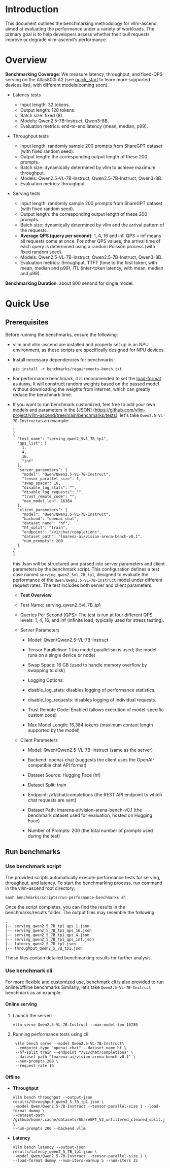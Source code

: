 # Introduction
This document outlines the benchmarking methodology for vllm-ascend, aimed at evaluating the performance under a variety of workloads. The primary goal is to help developers assess whether their pull requests improve or degrade vllm-ascend's performance.

# Overview
**Benchmarking Coverage**: We measure latency, throughput, and fixed-QPS serving on the Atlas800I A2 (see [quick_start](../docs/source/quick_start.md) to learn more supported devices list), with different models(coming soon).
- Latency tests
    - Input length: 32 tokens.
    - Output length: 128 tokens.
    - Batch size: fixed (8).
    - Models: Qwen2.5-7B-Instruct, Qwen3-8B.
    - Evaluation metrics: end-to-end latency (mean, median, p99).

- Throughput tests
    - Input length: randomly sample 200 prompts from ShareGPT dataset (with fixed random seed).
    - Output length: the corresponding output length of these 200 prompts.
    - Batch size: dynamically determined by vllm to achieve maximum throughput.
    - Models: Qwen2.5-VL-7B-Instruct, Qwen2.5-7B-Instruct, Qwen3-8B.
    - Evaluation metrics: throughput.
- Serving tests
    - Input length: randomly sample 200 prompts from ShareGPT dataset (with fixed random seed).
    - Output length: the corresponding output length of these 200 prompts.
    - Batch size: dynamically determined by vllm and the arrival pattern of the requests.
    - **Average QPS (query per second)**: 1, 4, 16 and inf. QPS = inf means all requests come at once. For other QPS values, the arrival time of each query is determined using a random Poisson process (with fixed random seed).
    - Models: Qwen2.5-VL-7B-Instruct, Qwen2.5-7B-Instruct, Qwen3-8B.
    - Evaluation metrics: throughput, TTFT (time to the first token, with mean, median and p99), ITL (inter-token latency, with mean, median and p99).

**Benchmarking Duration**: about 800 senond for single model.


# Quick Use
## Prerequisites
Before running the benchmarks, ensure the following:

- vllm and vllm-ascend are installed and properly set up in an NPU environment, as these scripts are specifically designed for NPU devices.

- Install necessary dependencies for benchmarks:
    ```
    pip install -r benchmarks/requirements-bench.txt
    ```
    
- For performance benchmark, it is recommended to set the [load-format](https://github.com/vllm-project/vllm-ascend/blob/5897dc5bbe321ca90c26225d0d70bff24061d04b/benchmarks/tests/latency-tests.json#L7) as `dummy`, It will construct random weights based on the passed model without downloading the weights from internet, which can greatly reduce the benchmark time. 
- If you want to run benchmark customized, feel free to add your own models and parameters in the [JSON] (https://github.com/vllm-project/vllm-ascend/tree/main/benchmarks/tests), let's take `Qwen2.5-VL-7B-Instruct`as an example:

  ```shell
  [
  {
    "test_name": "serving_qwen2_5vl_7B_tp1",
    "qps_list": [
      1,
      4,
      16,
      "inf"
    ],
    "server_parameters": {
      "model": "Qwen/Qwen2.5-VL-7B-Instruct",
      "tensor_parallel_size": 1,
      "swap_space": 16,
      "disable_log_stats": "",
      "disable_log_requests": "",
      "trust_remote_code": "",
      "max_model_len": 16384
    },
    "client_parameters": {
      "model": "Qwen/Qwen2.5-VL-7B-Instruct",
      "backend": "openai-chat",
      "dataset_name": "hf",
      "hf_split": "train",
      "endpoint": "/v1/chat/completions",
      "dataset_path": "lmarena-ai/vision-arena-bench-v0.1",
      "num_prompts": 200
    }
  }
  ]
  ```
  this Json will be structured and parsed into server parameters and client parameters by the benchmark script. This configuration defines a test case named `serving_qwen2_5vl_7B_tp1`, designed to evaluate the performance of the `Qwen/Qwen2.5-VL-7B-Instruct` model under different request rates. The test includes both server and client parameters.

  - **Test Overview**
   - Test Name: serving_qwen2_5vl_7B_tp1

   - Queries Per Second (QPS): The test is run at four different QPS levels: 1, 4, 16, and inf (infinite load, typically used for stress testing).

  - Server Parameters
    - Model: Qwen/Qwen2.5-VL-7B-Instruct

    - Tensor Parallelism: 1 (no model parallelism is used; the model runs on a single device or node)

    - Swap Space: 16 GB (used to handle memory overflow by swapping to disk)

    - Logging Options:

    - disable_log_stats: disables logging of performance statistics.

    - disable_log_requests: disables logging of individual requests.

    - Trust Remote Code: Enabled (allows execution of model-specific custom code)

    - Max Model Length: 16,384 tokens (maximum context length supported by the model)

  - Client Parameters

     - Model: Qwen/Qwen2.5-VL-7B-Instruct (same as the server)

     - Backend: openai-chat (suggests the client uses the OpenAI-compatible chat API format)

     - Dataset Source: Hugging Face (hf)

     - Dataset Split: train

     - Endpoint: /v1/chat/completions (the REST API endpoint to which chat requests are sent)

     - Dataset Path: lmarena-ai/vision-arena-bench-v0.1 (the benchmark dataset used for evaluation, hosted on Hugging Face)

     - Number of Prompts: 200 (the total number of prompts used during the test)



## Run benchmarks

### Use benchmark script
The provided scripts automatically execute performance tests for serving, throughput, and latency. To start the benchmarking process, run command in the vllm-ascend root directory:
```
bash benchmarks/scripts/run-performance-benchmarks.sh
```
Once the script completes, you can find the results in the benchmarks/results folder. The output files may resemble the following:
```
.
|-- serving_qwen2_5_7B_tp1_qps_1.json
|-- serving_qwen2_5_7B_tp1_qps_16.json
|-- serving_qwen2_5_7B_tp1_qps_4.json
|-- serving_qwen2_5_7B_tp1_qps_inf.json
|-- latency_qwen2_5_7B_tp1.json
|-- throughput_qwen2_5_7B_tp1.json
```
These files contain detailed benchmarking results for further analysis.

### Use benchmark cli

For more flexible and customized use, benchmark cli is also provided to run online/offline benchmarks
Similarly, let’s take `Qwen2.5-VL-7B-Instruct` benchmark as an example:
#### Online serving
1. Launch the server:
   ```shell
   vllm serve Qwen2.5-VL-7B-Instruct --max-model-len 16789
   ```
2. Running performance tests using cli
   ```shell
    vllm bench serve --model Qwen2.5-VL-7B-Instruct\
    --endpoint-type "openai-chat" --dataset-name hf \
    --hf-split train --endpoint "/v1/chat/completions" \
    --dataset-path "lmarena-ai/vision-arena-bench-v0.1" \
    --num-prompts 200 \
    --request-rate 16
   ```

#### Offline
- **Throughput**
    ```shell
    vllm bench throughput --output-json results/throughput_qwen2_5_7B_tp1.json \
    --model Qwen/Qwen2.5-7B-Instruct --tensor-parallel-size 1 --load-format dummy \
    --dataset-path /github/home/.cache/datasets/ShareGPT_V3_unfiltered_cleaned_split.json \
    --num-prompts 200 --backend vllm
    ```
- **Latency**
    ```shell
    vllm bench latency --output-json results/latency_qwen2_5_7B_tp1.json \
    --model Qwen/Qwen2.5-7B-Instruct --tensor-parallel-size 1 \
    --load-format dummy --num-iters-warmup 5 --num-iters 15
    ```
